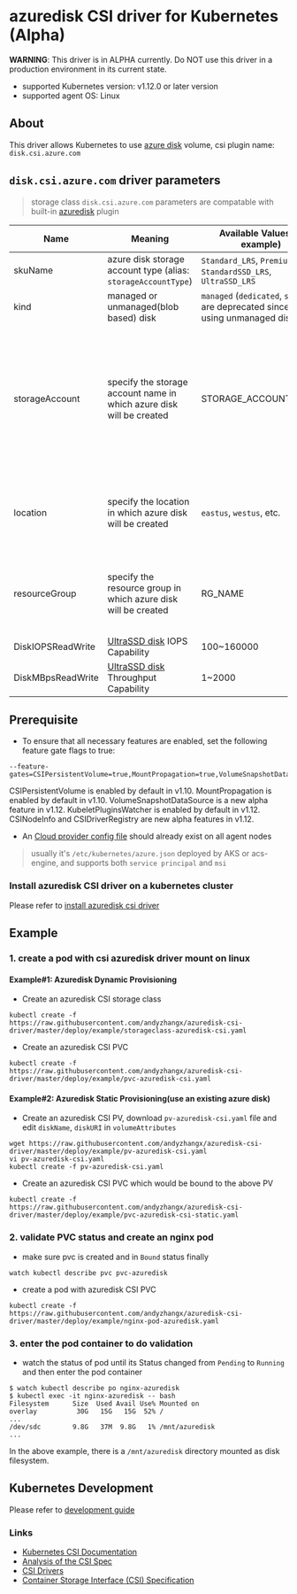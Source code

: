 # azuredisk CSI driver for Kubernetes (Alpha)

**WARNING**: This driver is in ALPHA currently. Do NOT use this driver in a production environment in its current state.

 - supported Kubernetes version: v1.12.0 or later version
 - supported agent OS: Linux

## About
This driver allows Kubernetes to use [azure disk](https://azure.microsoft.com/en-us/services/storage/disks/) volume, csi plugin name: `disk.csi.azure.com`

## `disk.csi.azure.com` driver parameters
 > storage class `disk.csi.azure.com` parameters are compatable with built-in [azuredisk](https://kubernetes.io/docs/concepts/storage/volumes/#azuredisk) plugin
 
Name | Meaning | Available Values(or example) | Mandatory | Default value
--- | --- | --- | --- | ---
skuName | azure disk storage account type (alias: `storageAccountType`)| `Standard_LRS`, `Premium_LRS`, `StandardSSD_LRS`, `UltraSSD_LRS` | No | `Standard_LRS`)
kind | managed or unmanaged(blob based) disk | `managed` (`dedicated`, `shared` are deprecated since it's using unmanaged disk) | No | `managed`)
storageAccount | specify the storage account name in which azure disk will be created | STORAGE_ACCOUNT_NAME | No | if empty, driver will find a suitable storage account that matches `skuName` in the same resource group as current k8s cluster
location | specify the location in which azure disk will be created | `eastus`, `westus`, etc. | No | if empty, driver will use the same location name as current k8s cluster
resourceGroup | specify the resource group in which azure disk will be created | RG_NAME | No | if empty, driver will use the same resource group name as current k8s cluster
DiskIOPSReadWrite | [UltraSSD disk](https://docs.microsoft.com/en-us/azure/virtual-machines/linux/disks-ultra-ssd) IOPS Capability | 100~160000 | No | `500`
DiskMBpsReadWrite | [UltraSSD disk](https://docs.microsoft.com/en-us/azure/virtual-machines/linux/disks-ultra-ssd) Throughput Capability | 1~2000 | No | `100`

## Prerequisite
 - To ensure that all necessary features are enabled, set the following feature gate flags to true:
```
--feature-gates=CSIPersistentVolume=true,MountPropagation=true,VolumeSnapshotDataSource=true,KubeletPluginsWatcher=true,CSINodeInfo=true,CSIDriverRegistry=true
```
CSIPersistentVolume is enabled by default in v1.10. MountPropagation is enabled by default in v1.10. VolumeSnapshotDataSource is a new alpha feature in v1.12. KubeletPluginsWatcher is enabled by default in v1.12. CSINodeInfo and CSIDriverRegistry are new alpha features in v1.12.

 - An [Cloud provider config file](https://github.com/kubernetes/cloud-provider-azure/blob/master/docs/cloud-provider-config.md) should already exist on all agent nodes
 > usually it's `/etc/kubernetes/azure.json` deployed by AKS or acs-engine, and supports both `service principal` and `msi`

### Install azuredisk CSI driver on a kubernetes cluster
Please refer to [install azuredisk csi driver](https://github.com/andyzhangx/azuredisk-csi-driver/blob/master/docs/install-azuredisk-csi-driver.md)

## Example
### 1. create a pod with csi azuredisk driver mount on linux
#### Example#1: Azuredisk Dynamic Provisioning
 - Create an azuredisk CSI storage class
```
kubectl create -f https://raw.githubusercontent.com/andyzhangx/azuredisk-csi-driver/master/deploy/example/storageclass-azuredisk-csi.yaml
```

 - Create an azuredisk CSI PVC
```
kubectl create -f https://raw.githubusercontent.com/andyzhangx/azuredisk-csi-driver/master/deploy/example/pvc-azuredisk-csi.yaml
```

#### Example#2: Azuredisk Static Provisioning(use an existing azure disk)
 - Create an azuredisk CSI PV, download `pv-azuredisk-csi.yaml` file and edit `diskName`, `diskURI` in `volumeAttributes`
```
wget https://raw.githubusercontent.com/andyzhangx/azuredisk-csi-driver/master/deploy/example/pv-azuredisk-csi.yaml
vi pv-azuredisk-csi.yaml
kubectl create -f pv-azuredisk-csi.yaml
```

 - Create an azuredisk CSI PVC which would be bound to the above PV
```
kubectl create -f https://raw.githubusercontent.com/andyzhangx/azuredisk-csi-driver/master/deploy/example/pvc-azuredisk-csi-static.yaml
```

### 2. validate PVC status and create an nginx pod
 - make sure pvc is created and in `Bound` status finally
```
watch kubectl describe pvc pvc-azuredisk
```

 - create a pod with azuredisk CSI PVC
```
kubectl create -f https://raw.githubusercontent.com/andyzhangx/azuredisk-csi-driver/master/deploy/example/nginx-pod-azuredisk.yaml
```

### 3. enter the pod container to do validation
 - watch the status of pod until its Status changed from `Pending` to `Running` and then enter the pod container
```
$ watch kubectl describe po nginx-azuredisk
$ kubectl exec -it nginx-azuredisk -- bash
Filesystem      Size  Used Avail Use% Mounted on
overlay          30G   15G   15G  52% /
...
/dev/sdc        9.8G   37M  9.8G   1% /mnt/azuredisk
...
```
In the above example, there is a `/mnt/azuredisk` directory mounted as disk filesystem.

## Kubernetes Development
Please refer to [development guide](./docs/csi-dev.md)


### Links
 - [Kubernetes CSI Documentation](https://kubernetes-csi.github.io/docs/Home.html)
 - [Analysis of the CSI Spec](https://blog.thecodeteam.com/2017/11/03/analysis-csi-spec/)
 - [CSI Drivers](https://github.com/kubernetes-csi/drivers)
 - [Container Storage Interface (CSI) Specification](https://github.com/container-storage-interface/spec)
